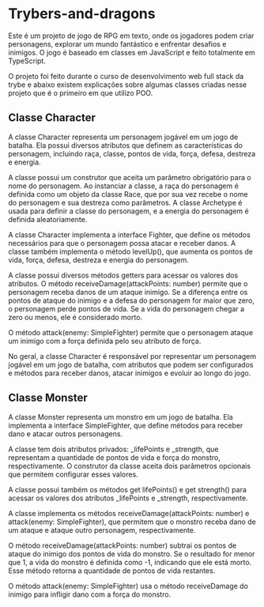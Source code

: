 # Trybers-and-dragons
Este é um projeto de jogo de RPG em texto, onde os jogadores podem criar personagens, explorar um mundo fantástico e enfrentar desafios e inimigos. O jogo é baseado em classes em JavaScript e feito totalmente em TypeScript.

O projeto foi feito durante o curso de desenvolvimento web full stack da trybe e abaixo existem explicações sobre algumas classes criadas nesse projeto que é o primeiro em que utilizo POO.

## Classe Character
A classe Character representa um personagem jogável em um jogo de batalha. Ela possui diversos atributos que definem as características do personagem, incluindo raça, classe, pontos de vida, força, defesa, destreza e energia.

A classe possui um construtor que aceita um parâmetro obrigatório para o nome do personagem. Ao instanciar a classe, a raça do personagem é definida como um objeto da classe Race, que por sua vez recebe o nome do personagem e sua destreza como parâmetros. A classe Archetype é usada para definir a classe do personagem, e a energia do personagem é definida aleatoriamente.

A classe Character implementa a interface Fighter, que define os métodos necessários para que o personagem possa atacar e receber danos. A classe também implementa o método levelUp(), que aumenta os pontos de vida, força, defesa, destreza e energia do personagem.

A classe possui diversos métodos getters para acessar os valores dos atributos. O método receiveDamage(attackPoints: number) permite que o personagem receba danos de um ataque inimigo. Se a diferença entre os pontos de ataque do inimigo e a defesa do personagem for maior que zero, o personagem perde pontos de vida. Se a vida do personagem chegar a zero ou menos, ele é considerado morto.

O método attack(enemy: SimpleFighter) permite que o personagem ataque um inimigo com a força definida pelo seu atributo de força.

No geral, a classe Character é responsável por representar um personagem jogável em um jogo de batalha, com atributos que podem ser configurados e métodos para receber danos, atacar inimigos e evoluir ao longo do jogo.

## Classe Monster
A classe Monster representa um monstro em um jogo de batalha. Ela implementa a interface SimpleFighter, que define métodos para receber dano e atacar outros personagens.

A classe tem dois atributos privados: _lifePoints e _strength, que representam a quantidade de pontos de vida e força do monstro, respectivamente. O construtor da classe aceita dois parâmetros opcionais que permitem configurar esses valores.

A classe possui também os métodos get lifePoints() e get strength() para acessar os valores dos atributos _lifePoints e _strength, respectivamente.

A classe implementa os métodos receiveDamage(attackPoints: number) e attack(enemy: SimpleFighter), que permitem que o monstro receba dano de um ataque e ataque outro personagem, respectivamente.

O método receiveDamage(attackPoints: number) subtrai os pontos de ataque do inimigo dos pontos de vida do monstro. Se o resultado for menor que 1, a vida do monstro é definida como -1, indicando que ele está morto. Esse método retorna a quantidade de pontos de vida restantes.

O método attack(enemy: SimpleFighter) usa o método receiveDamage do inimigo para infligir dano com a força do monstro.
